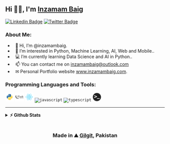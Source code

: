 ## Hi 🙋‍♂️, I'm [Inzamam Baig](https://github.com/inzamambaig/)

<!-- [![Website Badge](https://img.shields.io/badge/Website-3b5998?style=flat-square&logo=google-chrome&logoColor=white)](https://inzamambaig.com/) -->

[![Linkedin Badge](https://img.shields.io/badge/LinkedIn-0077B5?style=for-the-badge&logo=linkedin&logoColor=white)](https://linkedin.com/in/in/inzamam-baig/)
[![Twitter Badge](https://img.shields.io/badge/Twitter-1DA1F2?style=for-the-badge&logo=twitter&logoColor=white)](https://twitter.com/ibaaig)

### About Me:

- &nbsp; 👋 Hi, I’m @inzamambaig.
- &nbsp; 👀 I’m interested in Python, Machine Learning, AI, Web and Mobile..
- &nbsp; 💻 I’m currently learning Data Science and AI in Python..
- &nbsp; 📫 You can contact me on inzamambaig@outlook.com
- &nbsp; ✉ Personal Portfolio website www.inzamambaig.com.

### Programming Languages and Tools:

<code><img height="27" src="https://raw.githubusercontent.com/github/explore/80688e429a7d4ef2fca1e82350fe8e3517d3494d/topics/python/python.png" alt="Python"></code>
<code><img height="27" src="https://raw.githubusercontent.com/github/explore/80688e429a7d4ef2fca1e82350fe8e3517d3494d/topics/flask/flask.png" alt="Python"></code>
<code><img height="27" src="https://raw.githubusercontent.com/github/explore/80688e429a7d4ef2fca1e82350fe8e3517d3494d/topics/react/react.png" alt="react"></code>
<code><img height="27" src="https://user-images.githubusercontent.com/50735025/111870008-26005880-89a8-11eb-9da3-09faf8c80f9e.png" alt="javascript"></code>
<code><img height="27" src="https://user-images.githubusercontent.com/50735025/111870097-b048bc80-89a8-11eb-9cb4-d679c3f8bce5.png" alt="typescript"></code>
<code><img height="27" src="https://raw.githubusercontent.com/github/explore/80688e429a7d4ef2fca1e82350fe8e3517d3494d/topics/terminal/terminal.png" alt="terminal"></code>

<hr>
<details>	
  <summary><b>⚡ Github Stats</b></summary>

<img height="180em" src="https://github-readme-stats.vercel.app/api?username=inzamambaig&show_icons=true&hide_border=true&&count_private=true&include_all_commits=true" />
<img height="180em" src="https://github-readme-stats.vercel.app/api/top-langs/?username=inzamambaig&exclude_repo=KNN-Image-Classification&show_icons=true&hide_border=true&layout=compact&langs_count=8"/>
</details>

#

<div align="center">

### Made in ⛰ <a href="https://www.google.com/maps/place/Gilgit/@35.913728,74.3636992,14z/data=!4m5!3m4!1s0x38e649e3642543b1:0x40fd0ca3ca17282b!8m2!3d35.881911!4d74.4642861" target="_blank">Gilgit</a>, Pakistan
</div>
